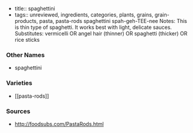 - title:: spaghettini
- tags:: unreviewed, ingredients, categories, plants, grains, grain-products, pasta, pasta-rods
spaghettini spah-geh-TEE-nee Notes: This is thin type of spaghetti. It works best with light, delicate sauces. Substitutes: vermicelli OR angel hair (thinner) OR spaghetti (thicker) OR rice sticks

### Other Names

* spaghettini

### Varieties

* [[pasta-rods]]

### Sources
* http://foodsubs.com/PastaRods.html
